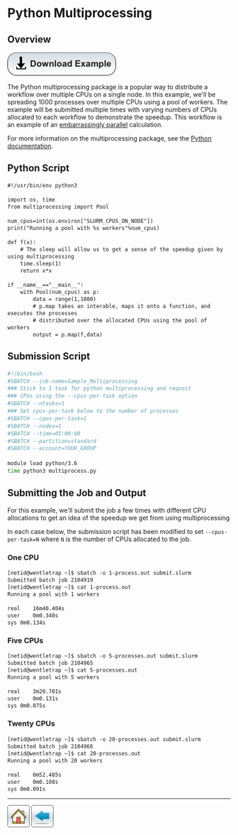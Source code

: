 # Python Multiprocessing

## Overview

[![](/Images/Download-Button.png)](Multiprocessing.tar.gz)

The Python multiprocessing package is a popular way to distribute a workflow over multiple CPUs on a single node. In this example, we'll be spreading 1000 processes over multiple CPUs using a pool of workers. The example will be submitted multiple times with varying numbers of CPUs allocated to each workflow to demonstrate the speedup. This workflow is an example of an [embarrassingly parallel](https://en.wikipedia.org/wiki/Embarrassingly_parallel) calculation.  

For more information on the multiprocessing package, see the [Python documentation](https://docs.python.org/3/library/multiprocessing.html).

## Python Script
```python3
#!/usr/bin/env python3

import os, time
from multiprocessing import Pool

num_cpus=int(os.environ["SLURM_CPUS_ON_NODE"])
print("Running a pool with %s workers"%num_cpus)

def f(x):
    # The sleep will allow us to get a sense of the speedup given by using multiprocessing
    time.sleep(1)
    return x*x

if __name__=="__main__":
    with Pool(num_cpus) as p:
        data = range(1,1000)
        # p.map takes an interable, maps it onto a function, and executes the processes
        # distributed over the allocated CPUs using the pool of workers
        output = p.map(f,data)
```

## Submission Script
```bash
#!/bin/bash
#SBATCH --job-name=Sample_Multiprocessing
### Stick to 1 task for python multiprocessing and request
### CPUs using the --cpus-per-task option
#SBATCH --ntasks=1
### Set cpus-per-task below to the number of processes 
#SBATCH --cpus-per-task=1
#SBATCH --nodes=1             
#SBATCH --time=05:00:00   
#SBATCH --partition=standard
#SBATCH --account=YOUR_GROUP

module load python/3.6
time python3 multiprocess.py
```

## Submitting the Job and Output
For this example, we'll submit the job a few times with different CPU allocations to get an idea of the speedup we get from using multiprocessing

In each case below, the submission script has been modified to set ```--cpus-per-task=N``` where ```N``` is the number of CPUs allocated to the job.

### One CPU

```console
[netid@wentletrap ~]$ sbatch -o 1-process.out submit.slurm
Submitted batch job 2104919
[netid@wentletrap ~]$ cat 1-process.out 
Running a pool with 1 workers

real	16m40.404s
user	0m0.340s
sys	0m0.134s
```

### Five CPUs

```console
[netid@wentletrap ~]$ sbatch -o 5-processes.out submit.slurm 
Submitted batch job 2104965
[netid@wentletrap ~]$ cat 5-processes.out 
Running a pool with 5 workers

real	3m20.701s
user	0m0.131s
sys	0m0.075s
```

### Twenty CPUs
```console
[netid@wentletrap ~]$ sbatch -o 20-processes.out submit.slurm 
Submitted batch job 2104966
[netid@wentletrap ~]$ cat 20-processes.out 
Running a pool with 20 workers

real	0m52.485s
user	0m0.108s
sys	0m0.091s
```

*****
[![](/Images/home.png)](https://ua-researchcomputing-hpc.github.io/) 
[![](/Images/back.png)](../)
